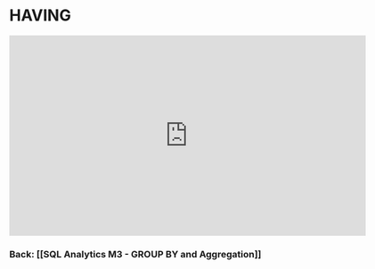 
# HAVING

<iframe src="https://share.descript.com/embed/2OCboR04mRg" width="640" height="360" frameborder="0" allowfullscreen></iframe>

### Back: [[SQL Analytics M3 - GROUP BY and Aggregation]]